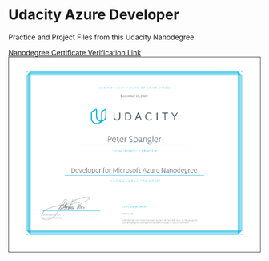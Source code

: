 # Udacity Azure Developer
Practice and Project Files from this Udacity Nanodegree.

[//]: # (Image References)
[graduation]: ./AzureNanodegree.PNG "Graduation"

[Nanodegree Certificate Verification Link](https://graduation.udacity.com/confirm/UHPTK6LA)
![Certificate][Graduation]
